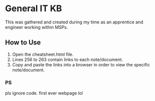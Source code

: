 # General IT KB
This was gathered and created during my time as an apprentice and engineer working within MSPs.

## How to Use
1. Open the cheatsheet.html file.
2. Lines 256 to 263 contain links to each note/document.
3. Copy and paste the links into a browser in order to view the specific note/document.

### PS
pls ignore code. first ever webpage lol
